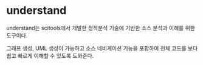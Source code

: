 # understand 

understand는 scitools에서 개발한 정적분석 기술에 기반한 소스 분석과 이해를 위한 도구이다. 

그래프 생성, UML 생성이 가능하고 소스 네비게이션 기능을 포함하여 전체 코드를 보다 쉽고 
빠르게 이해할 수 있도록 도와준다. 

